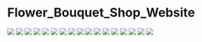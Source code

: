 # Flower_Bouquet_Shop_Website
<img src="https://github.com/Nushrat-Tarmin-Meem/Flower_Bouquet_Shop_Website/assets/127888834/a80d9c22-9255-4611-aca5-8e16d6e1cc46" >
<img src="https://github.com/Nushrat-Tarmin-Meem/Flower_Bouquet_Shop_Website/assets/127888834/f5317542-4c85-4273-87c5-328aa8b1addf" >
<img src="https://github.com/Nushrat-Tarmin-Meem/Flower_Bouquet_Shop_Website/assets/127888834/f01be81f-ea1c-41c9-9bc0-99eac7f8faa2" >
<img src="https://github.com/Nushrat-Tarmin-Meem/Flower_Bouquet_Shop_Website/assets/127888834/052945ca-23a3-4dfe-a0b3-7bc38ca54a17" >
<img src="https://github.com/Nushrat-Tarmin-Meem/Flower_Bouquet_Shop_Website/assets/127888834/b6748111-119d-4dee-870d-3f9ff34a4511" >
<img src="https://github.com/Nushrat-Tarmin-Meem/Flower_Bouquet_Shop_Website/assets/127888834/d2f0044c-4ef8-4ba7-a7f7-618af09b0266" >
<img src="https://github.com/Nushrat-Tarmin-Meem/Flower_Bouquet_Shop_Website/assets/127888834/ffc1e047-a544-46aa-850f-c72b12e64eb0" >
<img src="https://github.com/Nushrat-Tarmin-Meem/Flower_Bouquet_Shop_Website/assets/127888834/11dc3532-cea5-460c-8e58-2c4f2397f599" >
<img src="https://github.com/Nushrat-Tarmin-Meem/Flower_Bouquet_Shop_Website/assets/127888834/becb1fb0-102f-42f1-ac58-52d8d1f3f248" >
<img src="https://github.com/Nushrat-Tarmin-Meem/Flower_Bouquet_Shop_Website/assets/127888834/63379774-71c9-47d3-b310-05161d9c115f" >
<img src="https://github.com/Nushrat-Tarmin-Meem/Flower_Bouquet_Shop_Website/assets/127888834/c8780234-933f-4c69-b46a-6e96092b6a84" >
<img src="https://github.com/Nushrat-Tarmin-Meem/Flower_Bouquet_Shop_Website/assets/127888834/188ccfb3-6a8a-4577-aef3-cbff3e52595c" >
<img src="https://github.com/Nushrat-Tarmin-Meem/Flower_Bouquet_Shop_Website/assets/127888834/d811d076-7eb7-415e-a00f-5ae6dfbc4628" >
<img src="https://github.com/Nushrat-Tarmin-Meem/Flower_Bouquet_Shop_Website/assets/127888834/4660b292-f60e-4479-aac9-6128bc76c173" >
<img src="https://github.com/Nushrat-Tarmin-Meem/Flower_Bouquet_Shop_Website/assets/127888834/06d7c12c-4dd2-4a71-ae75-c14647734122" >
<img src="https://github.com/Nushrat-Tarmin-Meem/Flower_Bouquet_Shop_Website/assets/127888834/b5ac94b6-64ec-4f84-8a4e-2b5732b644c7" >
<img src="https://github.com/Nushrat-Tarmin-Meem/Flower_Bouquet_Shop_Website/assets/127888834/955d08fe-aa77-4cf6-98f2-499b03e65064" >
